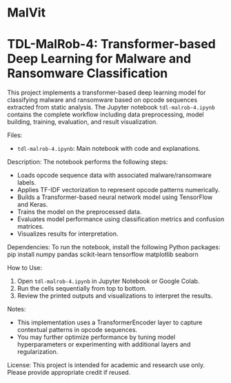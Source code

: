 # MalVit
# TDL-MalRob-4: Transformer-based Deep Learning for Malware and Ransomware Classification

This project implements a transformer-based deep learning model for classifying malware and ransomware based on opcode sequences extracted from static analysis. The Jupyter notebook `tdl-malrob-4.ipynb` contains the complete workflow including data preprocessing, model building, training, evaluation, and result visualization.

Files:
- `tdl-malrob-4.ipynb`: Main notebook with code and explanations.

Description:
The notebook performs the following steps:
- Loads opcode sequence data with associated malware/ransomware labels.
- Applies TF-IDF vectorization to represent opcode patterns numerically.
- Builds a Transformer-based neural network model using TensorFlow and Keras.
- Trains the model on the preprocessed data.
- Evaluates model performance using classification metrics and confusion matrices.
- Visualizes results for interpretation.

Dependencies:
To run the notebook, install the following Python packages:
pip install numpy pandas scikit-learn tensorflow matplotlib seaborn

How to Use:
1. Open `tdl-malrob-4.ipynb` in Jupyter Notebook or Google Colab.
2. Run the cells sequentially from top to bottom.
3. Review the printed outputs and visualizations to interpret the results.

Notes:
- This implementation uses a TransformerEncoder layer to capture contextual patterns in opcode sequences.
- You may further optimize performance by tuning model hyperparameters or experimenting with additional layers and regularization.

License:
This project is intended for academic and research use only. Please provide appropriate credit if reused.
